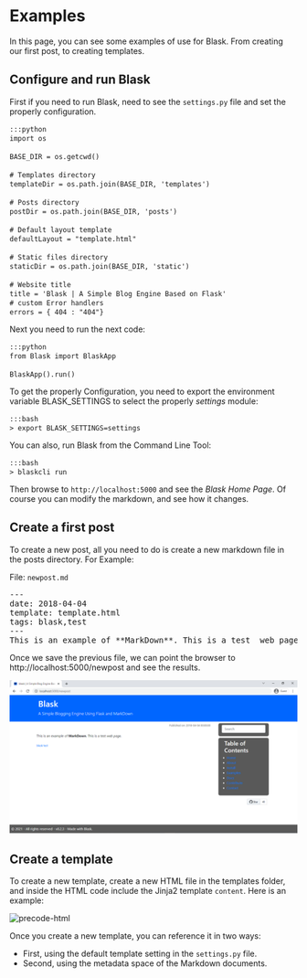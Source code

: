 # Examples

In this page, you can see some examples of use for Blask. From creating our first post, to creating templates.

## Configure and run Blask

First if you need to run Blask, need to see the `settings.py` file and set the properly configuration.

    :::python
    import os

    BASE_DIR = os.getcwd()

    # Templates directory
    templateDir = os.path.join(BASE_DIR, 'templates')

    # Posts directory
    postDir = os.path.join(BASE_DIR, 'posts')

    # Default layout template
    defaultLayout = "template.html"

    # Static files directory
    staticDir = os.path.join(BASE_DIR, 'static')

    # Website title
    title = 'Blask | A Simple Blog Engine Based on Flask'
    # custom Error handlers
    errors = { 404 : "404"}

Next you need to run the next code:

    :::python
    from Blask import BlaskApp
    
    BlaskApp().run()

To get the properly Configuration, you need to export the environment variable BLASK_SETTINGS to select the properly _settings_ module:

    :::bash
    > export BLASK_SETTINGS=settings

You can also, run Blask from the Command Line Tool:

    :::bash
    > blaskcli run

Then browse to `http://localhost:5000` and see the *Blask Home Page*. Of course you can modify the markdown, and see how it changes.

## Create a first post

To create a new post, all you need to do is create a new markdown file in the posts directory. For Example:

File: `newpost.md`

<pre>
---
date: 2018-04-04
template: template.html
tags: blask,test
---
This is an example of **MarkDown**. This is a test _web page_.
</pre>

Once we save the previous file, we can point the browser to http://localhost:5000/newpost and see the results.

![New-Post](static\img\New-Post-Demo.PNG)

## Create a template

To create a new template, create a new HTML file in the templates folder, and inside the HTML code
include the Jinja2 template `content`. Here is an example:

![precode-html](../static/img/precodehtml.png)

Once you create a new template, you can reference it in two ways:

* First, using the default template setting in the `settings.py` file.
* Second, using the metadata space of the Markdown documents.
